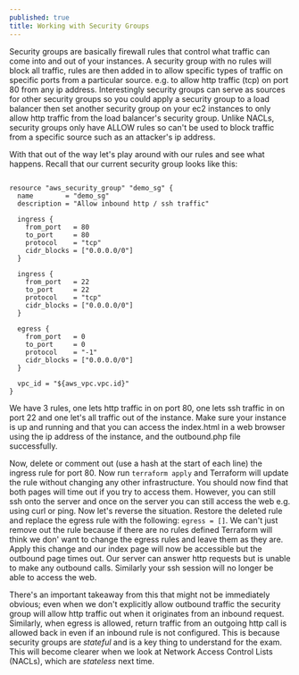 ```yaml
---
published: true
title: Working with Security Groups
---
```

Security groups are basically firewall rules that control what traffic can come into and out of your instances. A security group with no rules will block all traffic, rules are then added in to allow specific types of traffic on specific ports from a particular source. e.g. to allow http traffic (tcp) on port 80 from any ip address. Interestingly security groups can serve as sources for other security groups so you could apply a security group to a load balancer then set another security group on your ec2 instances to only allow http traffic from the load balancer's security group. Unlike NACLs, security groups only have ALLOW rules so can't be used to block traffic from a specific source such as an attacker's ip address.

With that out of the way let's play around with our rules and see what happens. Recall that our current security group looks like this:

``` HCL

resource "aws_security_group" "demo_sg" {
  name        = "demo_sg"
  description = "Allow inbound http / ssh traffic"

  ingress {
    from_port   = 80
    to_port     = 80
    protocol    = "tcp"
    cidr_blocks = ["0.0.0.0/0"]
  }

  ingress {
    from_port   = 22
    to_port     = 22
    protocol    = "tcp"
    cidr_blocks = ["0.0.0.0/0"]
  }

  egress {
    from_port   = 0
    to_port     = 0
    protocol    = "-1"
    cidr_blocks = ["0.0.0.0/0"]
  }

  vpc_id = "${aws_vpc.vpc.id}"
}

```

We have 3 rules, one lets http traffic in on port 80, one lets ssh traffic in on port 22 and one let's all traffic out of the instance.
Make sure your instance is up and running and that you can access the index.html in a web browser using the ip address of the instance, and the outbound.php file successfully.

Now, delete or comment out (use a hash at the start of each line) the ingress rule for port 80. Now run `terraform apply` and Terraform will update the rule without changing any other infrastructure. You should now find that both pages will time out if you try to access them. However, you can still ssh onto the server and once on the server you can still access the web e.g. using curl or ping.
Now let's reverse the situation. Restore the deleted rule and replace the egress rule with the following: `egress = []`. We can't just remove out the rule because if there are no rules defined Terraform will think we don' want to change the egress rules and leave them as they are.
Apply this change and our index page will now be accessible but the outbound page times out. Our server can answer http requests but is unable to make any outbound calls. Similarly your ssh session will no longer be able to access the web.

There's an important takeaway from this that might not be immediately obvious; even when we don't explicitly allow outbound traffic the security group will allow http traffic out when it originates from an inbound request. Similarly, when egress is allowed, return traffic from an outgoing http call is allowed back in even if an inbound rule is not configured. This is because security groups are _stateful_ and is a key thing to understand for the exam. This will become clearer when we look at Network Access Control Lists (NACLs), which are _stateless_ next time.
